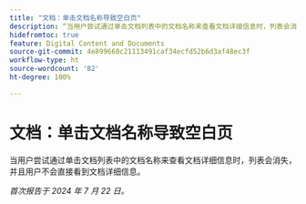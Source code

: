 ```yaml
---
title: "文档：单击文档名称导致空白页"
description: “当用户尝试通过单击文档列表中的文档名称来查看文档详细信息时，列表会消失，并且用户不会直接看到文档详细信息。”
hidefromtoc: true
feature: Digital Content and Documents
source-git-commit: 4e899660c21113491caf34ecfd52b6d3af48ec3f
workflow-type: ht
source-wordcount: '82'
ht-degree: 100%

---
```



# 文档：单击文档名称导致空白页

当用户尝试通过单击文档列表中的文档名称来查看文档详细信息时，列表会消失，并且用户不会直接看到文档详细信息。

_首次报告于 2024 年 7 月 22 日。_
